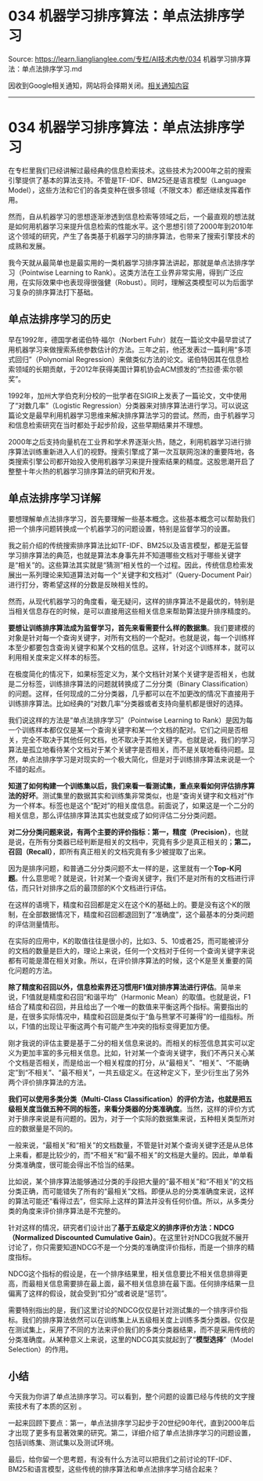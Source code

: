 # 034 机器学习排序算法：单点法排序学习 

Source: https://learn.lianglianglee.com/专栏/AI技术内参/034 机器学习排序算法：单点法排序学习.md

因收到Google相关通知，网站将会择期关闭。[相关通知内容](https://lumendatabase.org/notices/44265620)

---

# 034 机器学习排序算法：单点法排序学习

在专栏里我们已经讲解过最经典的信息检索技术。这些技术为2000年之前的搜索引擎提供了基本的算法支持。不管是TF-IDF、BM25还是语言模型（Language Model），这些方法和它们的各类变种在很多领域（不限文本）都还继续发挥着作用。

然而，自从机器学习的思想逐渐渗透到信息检索等领域之后，一个最直观的想法就是如何用机器学习来提升信息检索的性能水平。这个思想引领了2000年到2010年这个领域的研究，产生了各类基于机器学习的排序算法，也带来了搜索引擎技术的成熟和发展。

我今天就从最简单也是最实用的一类机器学习排序算法讲起，那就是单点法排序学习（Pointwise Learning to Rank）。这类方法在工业界非常实用，得到广泛应用，在实际效果中也表现得很强健（Robust）。同时，理解这类模型可以为后面学习复杂的排序算法打下基础。

## 单点法排序学习的历史

早在1992年，德国学者诺伯特·福尔（Norbert Fuhr）就在一篇论文中最早尝试了用机器学习来做搜索系统参数估计的方法。三年之前，他还发表过一篇利用“多项式回归”（Polynomial Regression）来做类似方法的论文。诺伯特因其在信息检索领域的长期贡献，于2012年获得美国计算机协会ACM颁发的“杰拉德·索尔顿奖”。

1992年，加州大学伯克利分校的一批学者在SIGIR上发表了一篇论文，文中使用了“对数几率”（Logistic Regression）分类器来对排序算法进行学习。可以说这篇论文是最早利用机器学习思维来解决排序算法学习的尝试。然而，由于机器学习和信息检索研究在当时都处于起步阶段，这些早期结果并不理想。

2000年之后支持向量机在工业界和学术界逐渐火热，随之，利用机器学习进行排序算法训练重新进入人们的视野。搜索引擎成了第一次互联网泡沫的重要阵地，各类搜索引擎公司都开始投入使用机器学习来提升搜索结果的精度。这股思潮开启了整整十年火热的机器学习排序算法的研究和开发。

## 单点法排序学习详解

要想理解单点法排序学习，首先要理解一些基本概念。这些基本概念可以帮助我们把一个排序问题转换成一个机器学习的问题设置，特别是监督学习的设置。

我之前介绍的传统搜索排序算法比如TF-IDF、BM25以及语言模型，都是无监督学习排序算法的典范，也就是算法本身事先并不知道哪些文档对于哪些关键字是“相关”的。这些算法其实就是“猜测”相关性的一个过程。因此，传统信息检索发展出一系列理论来知道算法对每一个“关键字和文档对”（Query-Document Pair）进行打分，寄希望这样的分数是反映相关性的。

然而，从现代机器学习的角度看，毫无疑问，这样的排序算法不是最优的，特别是当相关信息存在的时候，是可以直接用这些相关信息来帮助算法提升排序精度的。

**要想让训练排序算法成为监督学习，首先来看需要什么样的数据集**。我们要建模的对象是针对每一个查询关键字，对所有文档的一个配对。也就是说，每一个训练样本至少都要包含查询关键字和某个文档的信息。这样，针对这个训练样本，就可以利用相关度来定义样本的标签。

在极度简化的情况下，如果标签定义为，某个文档针对某个关键字是否相关，也就是二分标签，训练排序算法的问题就转换成了二分分类（Binary Classification）的问题。这样，任何现成的二分分类器，几乎都可以在不加更改的情况下直接用于训练排序算法。比如经典的“对数几率”分类器或者支持向量机都是很好的选择。

我们说这样的方法是“单点法排序学习”（Pointwise Learning to Rank）是因为每一个训练样本都仅仅是某一个查询关键字和某一个文档的配对。它们之间是否相关，完全不取决于其他任何文档，也不取决于其他关键字。也就是说，我们的学习算法是孤立地看待某个文档对于某个关键字是否相关，而不是关联地看待问题。显然，单点法排序学习是对现实的一个极大简化，但是对于训练排序算法来说是一个不错的起点。

**知道了如何构建一个训练集以后，我们来看一看测试集，重点来看如何评估排序算法的好坏**。测试集里的数据其实和训练集非常类似，也是“查询关键字和文档对”作为一个样本。标签也是这个“配对”的相关度信息。前面说了，如果这是一个二分的相关信息，那么评估排序算法其实也就变成了如何评估二分分类问题。

**对二分分类问题来说，有两个主要的评价指标：第一，精度（Precision）**，也就是说，在所有分类器已经判断是相关的文档中，究竟有多少是真正相关的；**第二，召回（Recall）**，即所有真正相关的文档究竟有多少被提取了出来。

因为是排序问题，和普通二分分类问题不太一样的是，这里就有一个**Top-K问题**。什么意思呢？就是说，针对某一个查询关键字，我们不是对所有的文档进行评估，而只针对排序之后的最顶部的K个文档进行评估。

在这样的语境下，精度和召回都是定义在这个K的基础上的。要是没有这个K的限制，在全部数据情况下，精度和召回都退回到了“准确度”，这个最基本的分类问题的评估测量情形。

在实际的应用中，K的取值往往是很小的，比如3、5、10或者25，而可能被评分的文档的数量是巨大的，理论上来说，任何一个文档对于任何一个查询关键字来说都有可能是潜在相关对象。所以，在评价排序算法的时候，这个K是至关重要的简化问题的方法。

**除了精度和召回以外，信息检索界还习惯用F1值对排序算法进行评估**。简单来说，F1值就是精度和召回“和谐平均”（Harmonic Mean）的取值。也就是说，F1结合了精度和召回，并且给出了一个唯一的数值来平衡这两个指标。需要指出的是，在很多实际情况中，精度和召回是类似于“鱼与熊掌不可兼得”的一组指标。所以，F1值的出现让平衡这两个有可能产生冲突的指标变得更加方便。

刚才我说的评估主要是基于二分的相关信息来说的。而相关的标签信息其实可以定义为更加丰富的多元相关信息。比如，针对某一个查询关键字，我们不再只关心某个文档是否相关，而是给出一个相关程度的打分，从“最相关”、“相关”、“不能确定”到“不相关”、“最不相关”，一共五级定义。在这种定义下，至少衍生出了另外两个评价排序算法的方法。

**我们可以使用多类分类（Multi-Class Classification）的评价方法，也就是把五级相关度当做五种不同的标签，来看分类器的分类准确度**。当然，这样的评价方式对于排序来说是有问题的。因为，对于一个实际的数据集来说，五种相关类型所对应的数据量是不同的。

一般来说，“最相关”和“相关”的文档数量，不管是针对某个查询关键字还是从总体上来看，都是比较少的，而“不相关”和“最不相关”的文档是大量的。因此，单单看分类准确度，很可能会得出不恰当的结果。

比如说，某个排序算法能够通过分类的手段把大量的“最不相关”和“不相关”的文档分类正确，而可能错失了所有的“最相关”文档。即便从总的分类准确度来说，这样的算法可能还“看得过去”，但实际上这样的算法并没有任何价值。所以，从多类分类的角度来评价排序算法是不完整的。

针对这样的情况，研究者们设计出了**基于五级定义的排序评价方法：NDCG（Normalized Discounted Cumulative Gain）**。在这里针对NDCG我就不展开讨论了，你只需要知道NDCG不是一个分类的准确度评价指标，而是一个排序的精度指标。

NDCG这个指标的假设是，在一个排序结果里，相关信息要比不相关信息排得更高，而最相关信息需要排在最上面，最不相关信息排在最下面。任何排序结果一旦偏离了这样的假设，就会受到“扣分”或者说是“惩罚”。

需要特别指出的是，我们这里讨论的NDCG仅仅是针对测试集的一个排序评价指标。我们的排序算法依然可以在训练集上从五级相关度上训练多类分类器。仅仅是在测试集上，采用了不同的方法来评价我们的多类分类器结果，而不是采用传统的分类准确度。从某种意义上来说，这里的NDCG其实就起到了“**模型选择**”（Model Selection）的作用。

## 小结

今天我为你讲了单点法排序学习。可以看到，整个问题的设置已经与传统的文字搜索技术有了本质的区别 。

一起来回顾下要点：第一，单点法排序学习起步于20世纪90年代，直到2000年后才出现了更多有显著效果的研究。第二，详细介绍了单点法排序学习的问题设置，包括训练集、测试集以及测试环境。

最后，给你留一个思考题，有没有什么方法可以把我们之前讨论的TF-IDF、BM25和语言模型，这些传统的排序算法和单点法排序学习结合起来？